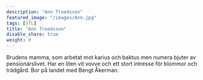 ```yaml
---
description: "Ann Troedsson"
featured_image: "/images/Ann.jpg"
tags: [STL]
title: "Ann Troedsson"
disable_share: true
weight: 9
---
```

Brudens mamma, som arbetat mot karius och baktus men numera bjuter av pensionärslivet. Har en liten vit vovve och ett stort intresse för blommor och trädgård. Bor på landet med Bengt Åkerman. 